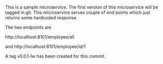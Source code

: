 This is a sample microservice. The first version of this microservice will be tagged in git. This microservice serves couple of end points which just returns some hardcoded response.

The two endpoints are

http://localhost:8101/employee/all

and 
http://localhost:8101/employee/id/1

A tag  v0.0.1-lw has been created for this commit.
